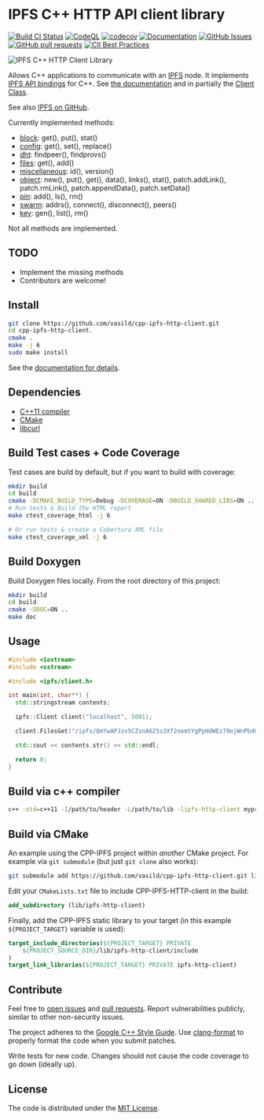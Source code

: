 # IPFS C++ HTTP API client library

[![Build CI Status](https://github.com/vasild/cpp-ipfs-http-client/actions/workflows/build_and_test.yml/badge.svg)](https://github.com/vasild/cpp-ipfs-http-client/actions/workflows/build_and_test.yml)
[![CodeQL](https://github.com/vasild/cpp-ipfs-http-client/actions/workflows/codeql-analysis.yml/badge.svg)](https://github.com/vasild/cpp-ipfs-http-client/actions/workflows/codeql-analysis.yml)
[![codecov](https://codecov.io/gh/vasild/cpp-ipfs-http-client/branch/master/graph/badge.svg?token=4k5pulEnHE)](https://codecov.io/gh/vasild/cpp-ipfs-http-client)
[![Documentation](https://img.shields.io/badge/docs-doxygen-blue)](https://vasild.github.io/cpp-ipfs-http-client)
[![GitHub Issues](https://img.shields.io/github/issues/vasild/cpp-ipfs-http-client)](http://github.com/vasild/cpp-ipfs-http-client/issues)
[![GitHub pull requests](https://img.shields.io/github/issues-pr/vasild/cpp-ipfs-http-client)](https://github.com/vasild/cpp-ipfs-http-client/pulls)
[![CII Best Practices](https://bestpractices.coreinfrastructure.org/projects/465/badge)](https://bestpractices.coreinfrastructure.org/projects/465)

![IPFS C++ HTTP Client Library](https://ipfs.io/ipfs/QmQJ68PFMDdAsgCZvA1UVzzn18asVcf7HVvCDgpjiSCAse)

Allows C++ applications to communicate with an [IPFS](https://ipfs.io) node.
It implements [IPFS API bindings](https://github.com/ipfs/interface-js-ipfs-core/blob/master/README.md#api) for C++.
See [the documentation](https://vasild.github.io/cpp-ipfs-http-client) and in partially the [Client Class](https://vasild.github.io/cpp-ipfs-http-client/classipfs_1_1Client.html).

See also [IPFS on GitHub](https://github.com/ipfs).

Currently implemented methods:

- [block](https://github.com/ipfs/js-ipfs/blob/master/docs/core-api/BLOCK.md): get(), put(), stat()
- [config](https://github.com/ipfs/js-ipfs/blob/master/docs/core-api/CONFIG.md): get(), set(), replace()
- [dht](https://github.com/ipfs/js-ipfs/blob/master/docs/core-api//DHT.md): findpeer(), findprovs()
- [files](https://github.com/ipfs/js-ipfs/blob/master/docs/core-api//FILES.md): get(), add()
- [miscellaneous](https://github.com/ipfs/js-ipfs/blob/master/docs/core-api//MISCELLANEOUS.md): id(), version()
- [object](https://github.com/ipfs/js-ipfs/blob/master/docs/core-api//OBJECT.md): new(), put(), get(), data(), links(), stat(), patch.addLink(), patch.rmLink(), patch.appendData(), patch.setData()
- [pin](https://github.com/ipfs/js-ipfs/blob/master/docs/core-api//PIN.md): add(), ls(), rm()
- [swarm](https://github.com/ipfs/js-ipfs/blob/master/docs/core-api//SWARM.md): addrs(), connect(), disconnect(), peers()
- [key](https://github.com/ipfs/js-ipfs/blob/master/docs/core-api//KEY.md): gen(), list(), rm()

Not all methods are implemented.

## TODO

- Implement the missing methods
- Contributors are welcome!

## Install

```sh
git clone https://github.com/vasild/cpp-ipfs-http-client.git
cd cpp-ipfs-http-client.
cmake .
make -j 6
sudo make install
```

See the [documentation for details](https://vasild.github.io/cpp-ipfs-http-client).

## Dependencies

- [C++11 compiler](https://github.com/nlohmann/json#supported-compilers)
- [CMake](http://cmake.org)
- [libcurl](https://curl.haxx.se/libcurl)

## Build Test cases + Code Coverage

Test cases are build by default, but if you want to build with coverage:

```sh
mkdir build
cd build
cmake -DCMAKE_BUILD_TYPE=Debug -DCOVERAGE=ON -DBUILD_SHARED_LIBS=ON ..
# Run tests & Build the HTML report
make ctest_coverage_html -j 6

# Or run tests & create a Cobertura XML file
make ctest_coverage_xml -j 6
```

## Build Doxygen

Build Doxygen files locally. From the root directory of this project:

```sh
mkdir build
cd build
cmake -DDOC=ON ..
make doc
```

## Usage

```cpp
#include <iostream>
#include <sstream>

#include <ipfs/client.h>

int main(int, char**) {
  std::stringstream contents;

  ipfs::Client client("localhost", 5001);

  client.FilesGet("/ipfs/QmYwAPJzv5CZsnA625s3Xf2nemtYgPpHdWEz79ojWnPbdG/readme", &contents);

  std::cout << contents.str() << std::endl;

  return 0;
}
```

## Build via c++ compiler

```sh
c++ -std=c++11 -I/path/to/header -L/path/to/lib -lipfs-http-client myprog.cc -o myprog
```

## Build via CMake

An example using the CPP-IPFS project within *another* CMake project. For example via `git submodule` (but just `git clone` also works):

```sh
git submodule add https://github.com/vasild/cpp-ipfs-http-client.git lib/ipfs-http-client
```

Edit your `CMakeLists.txt` file to include CPP-IPFS-HTTP-client in the build:

```cmake
add_subdirectory (lib/ipfs-http-client)
```

Finally, add the CPP-IPFS static library to your target (in this example `${PROJECT_TARGET}` variable is used):

```cmake
target_include_directories(${PROJECT_TARGET} PRIVATE
    ${PROJECT_SOURCE_DIR}/lib/ipfs-http-client/include
)
target_link_libraries(${PROJECT_TARGET} PRIVATE ipfs-http-client)
```

## Contribute

Feel free to [open issues](https://github.com/vasild/cpp-ipfs-http-client/issues/new) and [pull requests](https://github.com/vasild/cpp-ipfs-http-client/compare).
Report vulnerabilities publicly, similar to other non-security issues.

The project adheres to the [Google C++ Style Guide](https://google.github.io/styleguide/cppguide.html). Use [clang-format](http://clang.llvm.org/docs/ClangFormat.html) to properly format the code when you submit patches.

Write tests for new code. Changes should not cause the code coverage to go down (ideally up).

## License

The code is distributed under the [MIT License](http://opensource.org/licenses/MIT).
